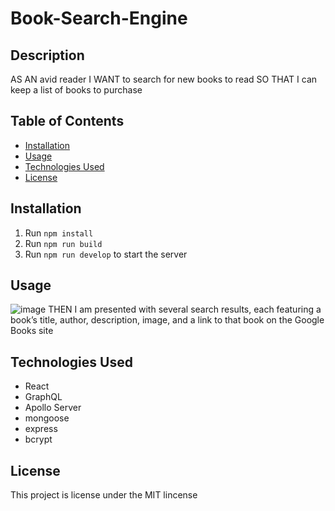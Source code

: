# Book-Search-Engine

## Description
AS AN avid reader
I WANT to search for new books to read
SO THAT I can keep a list of books to purchase

## Table of Contents
- [Installation](#installation)
- [Usage](#usage)
- [Technologies Used](#technologies-used)
- [License](#license)

## Installation

1. Run `npm install` 
2. Run `npm run build`
3. Run `npm run develop` to start the server

## Usage
![image](https://user-images.githubusercontent.com/97656734/213969609-b094ed7f-f822-4bbf-8627-5bea6ce3669c.png)
THEN I am presented with several search results, each featuring a book’s title, author, description, image, and a link to that book on the Google Books site

## Technologies Used
- React
- GraphQL
- Apollo Server
- mongoose
- express
- bcrypt

## License
This project is license under the MIT lincense
